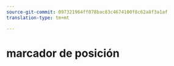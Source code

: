 ```yaml
---
source-git-commit: 097321964ff078bac83c4674100f8c62a8f3a1af
translation-type: tm+mt

---
```

# marcador de posición
